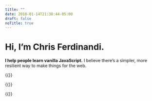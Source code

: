 ```yaml
---
title: ""
date: 2018-01-14T21:38:44-05:00
draft: false
noTitle: true
---
```


<h1 class="text-xlarge text-normal margin-bottom-small">Hi, I’m Chris Ferdinandi.</h1>

**I help people learn vanilla JavaScript.** I believe there’s a simpler, more resilient way to make things for the web.

{{<cta for="funnel">}}

{{<mailchimp intro="true">}}

{{<testimonial for="calebStauffer">}}